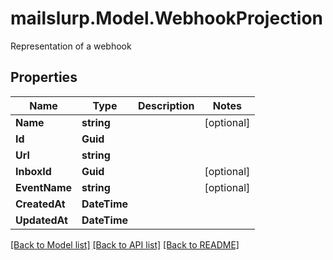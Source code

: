 # mailslurp.Model.WebhookProjection
Representation of a webhook
## Properties

Name | Type | Description | Notes
------------ | ------------- | ------------- | -------------
**Name** | **string** |  | [optional] 
**Id** | **Guid** |  | 
**Url** | **string** |  | 
**InboxId** | **Guid** |  | [optional] 
**EventName** | **string** |  | [optional] 
**CreatedAt** | **DateTime** |  | 
**UpdatedAt** | **DateTime** |  | 

[[Back to Model list]](../README#documentation-for-models) [[Back to API list]](../README#documentation-for-api-endpoints) [[Back to README]](../README)

